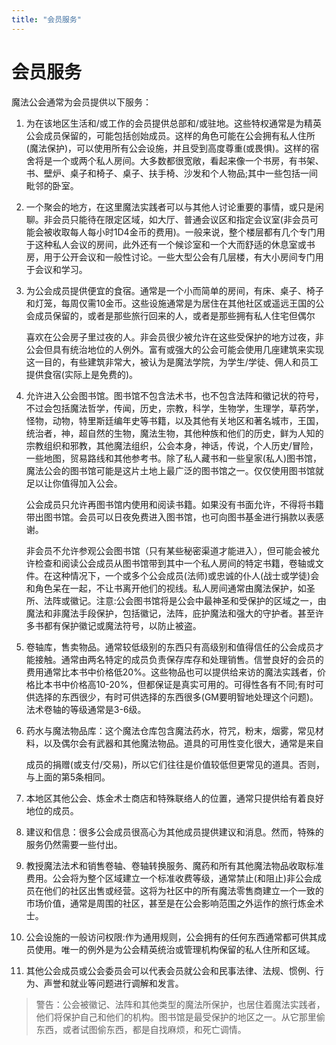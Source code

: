 ```yaml
---
title: "会员服务"
---
```

# 会员服务

魔法公会通常为会员提供以下服务：

1. 为在该地区生活和/或工作的会员提供总部和/或驻地。这些特权通常是为精英公会成员保留的，可能包括创始成员。这样的角色可能在公会拥有私人住所(魔法保护)，可以使用所有公会设施，并且受到高度尊重(或畏惧)。这样的宿舍将是一个或两个私人房间。大多数都很宽敞，看起来像一个书房，有书架、书、壁炉、桌子和椅子、桌子、扶手椅、沙发和个人物品;其中一些包括一间毗邻的卧室。

2. 一个聚会的地方，在这里魔法实践者可以与其他人讨论重要的事情，或只是闲聊。非会员只能待在限定区域，如大厅、普通会议区和指定会议室(非会员可能会被收取每人每小时1D4金币的费用)。一般来说，整个楼层都有几个专门用于这种私人会议的房间，此外还有一个候诊室和一个大而舒适的休息室或书房，用于公开会议和一般性讨论。一些大型公会有几层楼，有大小房间专门用于会议和学习。

3. 为公会成员提供便宜的食宿。通常是一个小而简单的房间，有床、桌子、椅子和灯笼，每周仅需10金币。这些设施通常是为居住在其他社区或遥远王国的公会成员保留的，或者是那些旅行回来的人，或者是那些拥有私人住宅但偶尔

    喜欢在公会房子里过夜的人。非会员很少被允许在这些受保护的地方过夜，非公会但具有统治地位的人例外。富有或强大的公会可能会使用几座建筑来实现这一目的，有些建筑非常大，被认为是魔法学院，为学生/学徒、佣人和员工提供食宿(实际上是免费的)。

4. 允许进入公会图书馆。图书馆不包含法术书，也不包含法阵和徽记状的符号，不过会包括魔法哲学，传闻，历史，宗教，科学，生物学，生理学，草药学，怪物，动物，特里斯廷编年史等书籍，以及其他有关地区和著名城市，王国，统治者，神，超自然的生物，魔法生物，其他种族和他们的历史，鲜为人知的宗教组织和邪教，其他魔法组织，公会本身，神话，传说，个人历史/冒险，一些地图，贸易路线和其他参考书。除了私人藏书和一些皇家(私人)图书馆，魔法公会的图书馆可能是这片土地上最广泛的图书馆之一。仅仅使用图书馆就足以让你值得加入公会。

    公会成员只允许再图书馆内使用和阅读书籍。如果没有书面允许，不得将书籍带出图书馆。会员可以日夜免费进入图书馆，也可向图书基金进行捐款以表感谢。

    非会员不允许参观公会图书馆（只有某些秘密渠道才能进入），但可能会被允许检查和阅读公会成员从图书馆带到其中一个私人房间的特定书籍，卷轴或文件。在这种情况下，一个或多个公会成员(法师)或忠诚的仆人(战士或学徒)会和角色呆在一起，不让书离开他们的视线。私人房间通常由魔法保护，如圣所、法阵或徽记。注意:公会图书馆将是公会中最神圣和受保护的区域之一，由魔法和非魔法手段保护，包括徽记，法阵，庇护魔法和强大的守护者。甚至许多书都有保护徽记或魔法符号，以防止被盗。

5. 卷轴库，售卖物品。通常较低级别的东西只有高级别和值得信任的公会成员才能接触。通常由两名特定的成员负责保存库存和处理销售。信誉良好的会员的费用通常比本书中价格低20%。这些物品也可以提供给来访的魔法实践者，价格比本书中价格高10-20%，但都保证是真实可用的。可得性各有不同;有时可供选择的东西很少，有时可供选择的东西很多(GM要明智地处理这个问题)。法术卷轴的等级通常是3-6级。

6. 药水与魔法物品库：这个魔法仓库包含魔法药水，符咒，粉末，烟雾，常见材料，以及偶尔会有武器和其他魔法物品。道具的可用性变化很大，通常是来自

    成员的捐赠(或支付/交易)，所以它们往往是价值较低但更常见的道具。否则，与上面的第5条相同。

7. 本地区其他公会、炼金术士商店和特殊联络人的位置，通常只提供给有着良好地位的成员。

8. 建议和信息：很多公会成员很高心为其他成员提供建议和消息。然而，特殊的服务仍然需要一些付出。

9. 教授魔法法术和销售卷轴、卷轴转换服务、魔药和所有其他魔法物品收取标准费用。公会将为整个区域建立一个标准收费等级，通常禁止(和阻止)非公会成员在他们的社区出售或经营。这将为社区中的所有魔法零售商建立一个一致的市场价值，通常是周围的社区，甚至是在公会影响范围之外运作的旅行炼金术士。

10. 公会设施的一般访问权限:作为通用规则，公会拥有的任何东西通常都可供其成员使用。唯一的例外是为公会精英统治或管理机构保留的私人住所和区域。

11. 其他公会成员或公会委员会可以代表会员就公会和民事法律、法规、惯例、行为、声誉和就业等问题进行调解和发言。

> 警告：公会被徽记、法阵和其他类型的魔法所保护，也居住着魔法实践者，他们将保护自己和他们的机构。图书馆是最受保护的地区之一。从它那里偷东西，或者试图偷东西，都是自找麻烦，和死亡调情。
